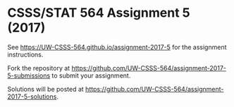# CSSS/STAT 564 Assignment 5 (2017)

See https://UW-CSSS-564.github.io/assignment-2017-5 for the assignment instructions.

Fork the repository at https://github.com/UW-CSSS-564/assignment-2017-5-submissions to submit your assignment.

Solutions will be posted at https://github.com/UW-CSSS-564/assignment-2017-5-solutions.
